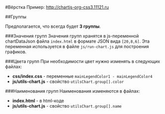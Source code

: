 #Вёрстка
Пример: http://chartjs-org-css3.11121.ru

##Группы

Предполагается, что всегда будет **3 группы**.

###Значения групп
Значения групп хранятся в js-переменной chartDataJson файла `index.html` в формате JSON вида `[20,8,6]`. Эта переменная используется в файле `js/run-chart.js` для построения графиков.

###Цвета групп
При необходимости цвет нужно изменять в следующих файлах:
* **css/index.css** - переменные `mainLegendColor1 - mainLegendColor4`
* **js/utils-chart.js** - свойство `utilsChart.group[].color`

###Наименования групп
Наименования изменяются в файлах:
* **index.html** - в html-коде
* **js/utils-chart.js** - свойство `utilsChart.group[].name`
﻿
